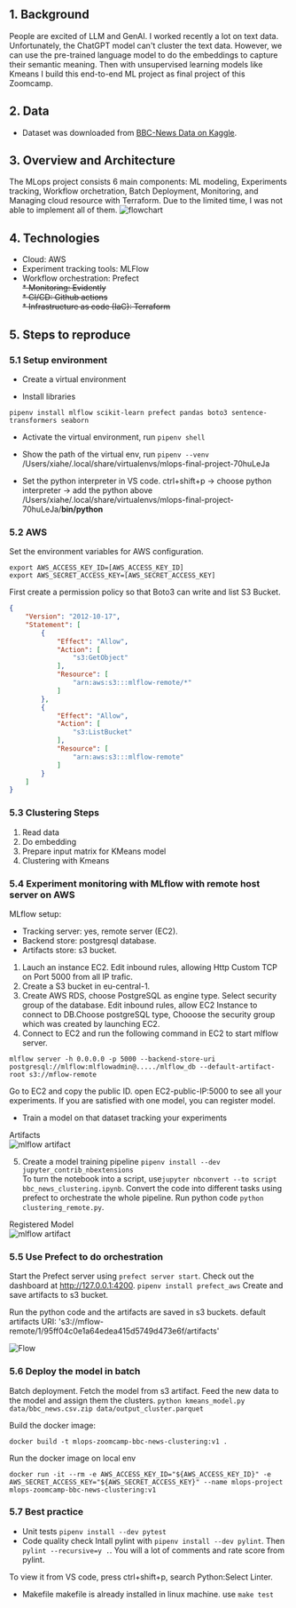 ## 1. Background

People are excited of LLM and GenAI. I worked recently a lot on text data. Unfortunately, the ChatGPT model can't cluster the text data. However, we can use the pre-trained language model to do the embeddings to capture their semantic meaning. Then with unsupervised learning models like Kmeans I build this end-to-end ML project as final project of this Zoomcamp. 


## 2. Data
* Dataset was downloaded from [BBC-News Data on Kaggle](https://www.kaggle.com/datasets/gpreda/bbc-news). 

## 3. Overview and Architecture
The MLops project consists 6 main components: ML modeling, Experiments tracking, Workflow orchetration, Batch Deployment, Monitoring, and Managing cloud resource with Terraform. Due to the limited time, I was not able to implement all of them. 
![flowchart](https://res.cloudinary.com/do5aglxsw/image/upload/v1690832009/mlops-final-project-bbc-clustering/flowchart_mlops.drawio_tzkwxs.png)


## 4. Technologies 

* Cloud: AWS
* Experiment tracking tools: MLFlow
* Workflow orchestration: Prefect  
~~* Monitoring: Evidently~~  
~~* CI/CD: Github actions~~  
~~* Infrastructure as code (IaC): Terraform~~  

## 5. Steps to reproduce
### 5.1 Setup environment 
* Create a virtual environment

* Install libraries
```shell
pipenv install mlflow scikit-learn prefect pandas boto3 sentence-transformers seaborn
```

* Activate the virtual environment, run ```pipenv shell```

* Show the path of  the virtual env, run ```pipenv --venv```  
/Users/xiahe/.local/share/virtualenvs/mlops-final-project-70huLeJa 

* Set the python interpreter in VS code. ctrl+shift+p -> choose python interpreter -> add the python above /Users/xiahe/.local/share/virtualenvs/mlops-final-project-70huLeJa/**bin/python**


### 5.2 AWS 
Set the environment variables for AWS configuration.
```shell
export AWS_ACCESS_KEY_ID=[AWS_ACCESS_KEY_ID]
export AWS_SECRET_ACCESS_KEY=[AWS_SECRET_ACCESS_KEY]
```

First create a permission policy so that Boto3 can write and list S3 Bucket.
```json
{
    "Version": "2012-10-17",
    "Statement": [
        {
            "Effect": "Allow",
            "Action": [
                "s3:GetObject"
            ],
            "Resource": [
                "arn:aws:s3:::mlflow-remote/*"
            ]
        },
        {
            "Effect": "Allow",
            "Action": [
                "s3:ListBucket"
            ],
            "Resource": [
                "arn:aws:s3:::mlflow-remote"
            ]
        }
    ]
}
```

### 5.3 Clustering Steps
1. Read data
2. Do embedding
3. Prepare input matrix for KMeans model
4. Clustering with Kmeans

### 5.4 Experiment monitoring with MLflow with remote host server on AWS
MLflow setup:
* Tracking server: yes, remote server (EC2).
* Backend store: postgresql database.
* Artifacts store: s3 bucket.

1. Lauch an instance EC2. Edit inbound rules, allowing Http Custom TCP on Port 5000 from all IP trafic.
2. Create a S3 bucket in eu-central-1.
3. Create AWS RDS, choose PostgreSQL as engine type. Select security group of the database. Edit inbound rules, allow EC2 Instance to connect to DB.Choose postgreSQL type, Chooose the security group which was created by launching EC2. 
4. Connect to EC2 and run the following command in EC2 to start mlflow server. 
```shell
mlflow server -h 0.0.0.0 -p 5000 --backend-store-uri postgresql://mlflow:mlflowadmin@...../mlflow_db --default-artifact-root s3://mflow-remote
```
Go to EC2 and copy the public ID. open EC2-public-IP:5000 to see all your experiments. 
If you are satisfied with one model, you can register model. 

* Train a model on that dataset tracking your experiments


Artifacts  
![mlflow artifact](https://res.cloudinary.com/do5aglxsw/image/upload/v1690834278/mlops-final-project-bbc-clustering/1_ztivqa.png)



5. Create a model training pipeline
```pipenv install --dev jupyter_contrib_nbextensions```  
To turn the notebook into a script, use```jupyter nbconvert --to script bbc_news_clustering.ipynb```. 
Convert the code into different tasks using prefect to orchestrate the whole pipeline.
Run python code ```python clustering_remote.py```. 

Registered Model  
![mlflow artifact](https://res.cloudinary.com/do5aglxsw/image/upload/v1690834278/mlops-final-project-bbc-clustering/2_nvjzzr.png)



### 5.5 Use Prefect to do orchestration
Start the Prefect server using ```prefect server start```. Check out the dashboard at http://127.0.0.1:4200. 
```pipenv install prefect_aws```  Create and save artifacts to s3 bucket. 

Run the python code and the artifacts are saved in s3 buckets.
default artifacts URI: 's3://mflow-remote/1/95ff04c0e1a64edea415d5749d473e6f/artifacts'

![Flow](https://res.cloudinary.com/do5aglxsw/image/upload/v1690834278/mlops-final-project-bbc-clustering/3_ekn6jo.png)


### 5.6 Deploy the model in batch
Batch deployment. Fetch the model from s3 artifact. Feed the new data to the model and assign them the clusters. 
```python kmeans_model.py data/bbc_news.csv.zip data/output_cluster.parquet```


Build the docker image:

```shell
docker build -t mlops-zoomcamp-bbc-news-clustering:v1 .
```

Run the docker image on local env
```shell
docker run -it --rm -e AWS_ACCESS_KEY_ID="${AWS_ACCESS_KEY_ID}" -e AWS_SECRET_ACCESS_KEY="${AWS_SECRET_ACCESS_KEY}" --name mlops-project mlops-zoomcamp-bbc-news-clustering:v1
```


### 5.7 Best practice
* Unit tests
    ```pipenv install --dev pytest```
* Code quality check
Intall pylint with ```pipenv install --dev pylint```. Then ```pylint --recursive=y .```. You will a lot of comments and rate score from pylint.

To view it from VS code, press ctrl+shift+p, search Python:Select Linter. 

* Makefile
    makefile is already installed in linux machine.
    use ```make test```




